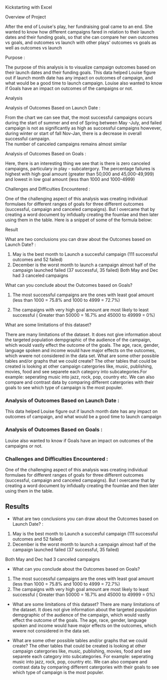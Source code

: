 Kickstarting with Excel

Overview of Project 

After the end of Louise's play, her fundraising goal came to an end.  She wanted to know how different campaigns fared in relation to their launch dates and their 
funding goals, so that she can compare her own outcomes vs goals, and outcomes vs launch with other plays' outcomes vs goals as well as outcomes vs launch 

Purpose : 

The purpose of this analysis is to visualize campaign outcomes based on their launch dates and their funding goals. This data helped Louise figure out if 
launch month date has any impact on outcomes of campaign, and what would be a good time to launch campaign. Louise also wanted to know if Goals have an impact on outcomes of the 
campaigns or not. 

Analysis

Analysis of Outcomes Based on Launch Date : 
 
From the chart we can see that, the most successful campaigns occurs during the start of summer and end of Spring between May -July, 
and failed campaign is not as significantly as high as successful campaigns howvever, during winter or start of fall Nov-Jan, there is a decrease in overall successful campaign.  
The number of canceled campaigns remains almost similar

Analysis of Outcomes Based on Goals : 
 
Here, there is an interesting thing we see that is there is zero canceled campaigns, particulary in play - subcatergory. The percentage failures is highest with high goal 
amount (greater than 50,000 and 45,000-49,999) and lowest in low goal amount (less than 1000 and 1000-4999)
 
Challenges and Difficulties Encountered : 

One of the challenging aspect of this analysis was creating individual formulaes for different ranges of goals for  three different outcomes (successful, campaign and canceled campaigns).
 But I overcame that by creating a word document by infidually creating the foumlae and then later using them in the table. Here is a snippet of some of the formula below:
 
Result

What are two conclusions you can draw about the Outcomes based on Launch Date? :
1. May is the best month to Launch a succesful campaign (111 successful outcomes and 52 failed)
2. December is the worst month to launch a campaign almost half of the campaign launched failed (37 successful, 35 failed) 
 Both May and Dec had 3 canceled campaigns

 What can you conclude about the Outcomes based on Goals?
1. The most successful campaigns are the ones with least goal amount (less than 1000 = 75.8% and 1000 to 4999 = 72.7%)
 
2. The campaigns with very high goal amount are most likely to least successful ( Greater than 50000 = 16.7% and 45000 to 49999 = 0%) 
 

What are some limitations of this dataset?

There are many limitations of the dataset. It does not give information about the targeted population dempgraphic of the audience of the campaign, which would vastly effect the outcome of the goals. The age, race, gender, language spoken and income would have major effects on the outcomes, which wwere not considered in the data set. 
What are some other possible tables and/or graphs that we could create?
The other tables that could be created is looking at other campaign catergories like, music, publishing, movies, food and see separete each category into subcategories.For example: seperating music into jazz, rock, pop, country etc. We can also compare and contrast data by comparing different catergories with their goals to see which type of campaign is the most populer. 







































### Analysis of Outcomes Based on Launch Date : 

This data helped Louise figure out if launch month date has any impact on outcomes of campaign, 
and what would be a good time to launch campaign

### Analysis of Outcomes Based on Goals : 

Louise also wanted to know if Goals have an impact on outcomes of the campaigns or not. 

### Challenges and Difficulties Encountered : 

One of the challenging aspect of this analysis was creating individual formulaes for different ranges of goals for 
three different outcomes (successful, campaign and canceled campaigns). But I overcame that by creating a word document by infidually creating the foumlae and then later using
them in the table. 


## Results

- What are two conclusions you can draw about the Outcomes based on Launch Date? :
1. May is the best month to Launch a succesful campaign (111 successful outcomes and 52 failed)
2. December is the worst month to launch a campaign almost half of the campaign launched failed (37 successful, 35 failed) 

Both May and Dec had 3 canceled campaigns

- What can you conclude about the Outcomes based on Goals?
1. The most successful campaigns are the ones with least goal amount (less than 1000 = 75.8% and 1000 to 4999 = 72.7%)
2. The campaigns with very high goal amount are most likely to least successful ( Greater than 50000 = 16.7% and 45000 to 49999 = 0%) 



- What are some limitations of this dataset?
There are many limitations of the dataset. It does not give information about the targeted population dempgraphic of the audience of the campaign, 
which would vastly effect the outcome of the goals. The age, race, gender, language spoken and income would have major effects on the outcomes, which wwere not considered in the data set. 


- What are some other possible tables and/or graphs that we could create?
The other tables that could be created is looking at other campaign catergories like, music, publishing, movies, food and see separete each category into subcategories.
For example: seperating music into jazz, rock, pop, country etc. We can also compare and contrast data by comparing different catergories with their goals to see which type of
campaign is the most populer. 

